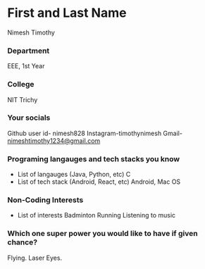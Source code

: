 # First and Last Name
Nimesh Timothy

### Department
EEE, 1st Year

### College
NIT Trichy

### Your socials
Github user id- nimesh828
Instagram-timothynimesh
Gmail- nimeshtimothy1234@gmail.com


### Programing langauges and tech stacks you know
- List of langauges (Java, Python, etc)
C
- List of tech stack (Android, React, etc)
Android, Mac OS

### Non-Coding Interests
- List of interests
Badminton
Running
Listening to music


### Which one super power you would like to have if given chance?
Flying.
Laser Eyes.


